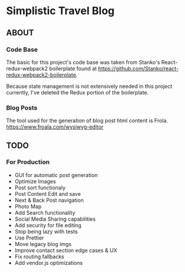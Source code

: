 # Simplistic Travel Blog

## ABOUT

### Code Base
The basic for this project's code base was taken from Stanko's React-redux-webpack2 boilerplate found at <https://github.com/Stanko/react-redux-webpack2-boilerplate>.

Because state management is not extensively needed in this project currently, I've deleted the Redux portion of the boilerplate.

### Blog Posts
The tool used for the generation of blog post html content is Frola.
https://www.froala.com/wysiwyg-editor

## TODO

### For Production
* GUI for automatic post generation
* Optimize Images
* Post sort functionaly
* Post Content Edit and save
* Next & Back Post navigation
* Photo Map
* Add Search functionality
* Social Media Sharing capabilities
* Add security for file editing
* Stop being lazy with tests
* Use Prettier
* Move legacy blog imgs
* Improve contact section edge cases & UX
* Fix routing fallbacks
* Add vendor.js optimizations

